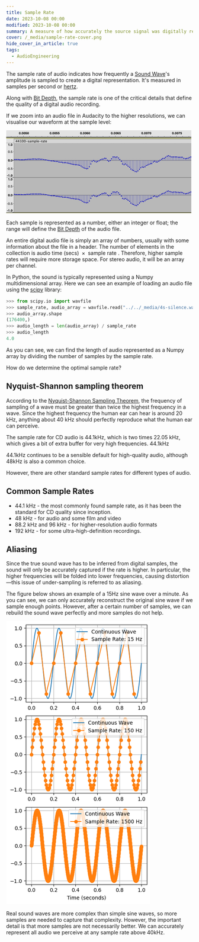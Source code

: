 ```yaml
---
title: Sample Rate
date: 2023-10-08 00:00
modified: 2023-10-08 00:00
summary: A measure of how accurately the source signal was digitally represented
cover: /_media/sample-rate-cover.png
hide_cover_in_article: true
tags:
  - AudioEngineering
---
```


The sample rate of audio indicates how frequently a [Sound Wave](sound-wave.md)'s amplitude is sampled to create a digital representation. It's measured in samples per second or [hertz](https://en.wikipedia.org/wiki/Hertz).

Along with [Bit Depth](../journal/permanent/Bit%20Depth.md), the sample rate is one of the critical details that define the quality of a digital audio recording.

If we zoom into an audio file in Audacity to the higher resolutions, we can visualise our waveform at the sample level:

![](../_media/sample-rate-1.png)

Each sample is represented as a number, either an integer or float; the range will define the [Bit Depth](../journal/permanent/Bit%20Depth.md) of the audio file.

An entire digital audio file is simply an array of numbers, usually with some information about the file in a header. The number of elements in the collection is $\text{ audio time (secs) } \times \text{ sample rate }$. Therefore, higher sample rates will require more storage space. For stereo audio, it will be an array per channel.

In Python, the sound is typically represented using a Numpy multidimensional array. Here we can see an example of loading an audio file using the [scipy](https://scipy.org/) library:

```python
>>> from scipy.io import wavfile
>>> sample_rate, audio_array = wavfile.read("../../_media/4s-silence.wav")
>>> audio_array.shape
(176400,)
>>> audio_length = len(audio_array) / sample_rate
>>> audio_length
4.0
```

As you can see, we can find the length of audio represented as a Numpy array by dividing the number of samples by the sample rate.

How do we determine the optimal sample rate?

## Nyquist-Shannon sampling theorem

According to the [Nyquist-Shannon Sampling Theorem](https://en.wikipedia.org/wiki/Nyquist%E2%80%93Shannon_sampling_theorem), the frequency of sampling of a wave must be greater than twice the highest frequency in a wave. Since the highest frequency the human ear can hear is around 20 kHz, anything about 40 kHz should perfectly reproduce what the human ear can perceive.

The sample rate for CD audio is 44.1kHz, which is two times 22.05 kHz, which gives a bit of extra buffer for very high frequencies. 44.1kHz

44.1kHz continues to be a sensible default for high-quality audio, although 48kHz is also a common choice.

However, there are other standard sample rates for different types of audio.

## Common Sample Rates

* 44.1 kHz - the most commonly found sample rate, as it has been the standard for CD quality since inception.
* 48 kHz - for audio and some film and video
* 88.2 kHz and 96 kHz - for higher-resolution audio formats
* 192 kHz - for some ultra-high-definition recordings.

## Aliasing

Since the true sound wave has to be inferred from digital samples, the sound will only be accurately captured if the rate is higher. In particular, the higher frequencies will be folded into lower frequencies, causing distortion—this issue of under-sampling is referred to as aliasing.

The figure below shows an example of a 15Hz sine wave over a minute. As you can see, we can only accurately reconstruct the original sine wave if we sample enough points. However, after a certain number of samples, we can rebuild the sound wave perfectly and more samples do not help.

![](../_media/sample-rate-examples.png)

Real sound waves are more complex than simple sine waves, so more samples are needed to capture that complexity. However, the important detail is that more samples are not necessarily better. We can accurately represent all audio we perceive at any sample rate above 40kHz.